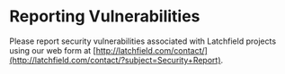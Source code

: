 # Reporting Vulnerabilities

Please report security vulnerabilities associated with Latchfield projects using our web form at [http://latchfield.com/contact/](http://latchfield.com/contact/?subject=Security+Report).

